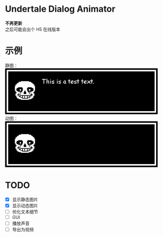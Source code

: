 # Undertale Dialog Animator
**不再更新**  
之后可能会出个 H5 在线版本  

# 示例  
静图：
![静态演示](https://raw.githubusercontent.com/XcantloadX/animated-undertale-dialog-creator/master/example.png)  
动图：
![动态演示](https://raw.githubusercontent.com/XcantloadX/animated-undertale-dialog-creator/master/example_animation.gif)  

# TODO
- [x] 显示静态图片
- [x] 显示动态图片
- [ ] 优化文本细节
- [ ] GUI
- [ ] 播放声音
- [ ] 导出为视频
